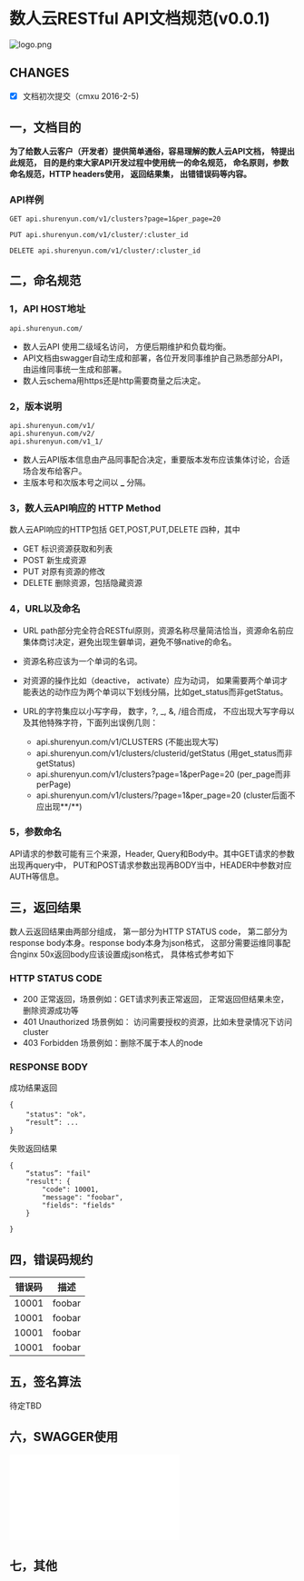 # 数人云RESTful API文档规范(v0.0.1)

![logo.png](https://github.com/Dataman-Cloud/omega-api-docs/blob/master/logo-shurenyun.png)

## CHANGES
- [x] 文档初次提交（cmxu 2016-2-5)

## 一，文档目的

**为了给数人云客户（开发者）提供简单通俗，容易理解的数人云API文档， 特提出此规范，
目的是约束大家API开发过程中使用统一的命名规范，
命名原则，参数命名规范，HTTP headers使用， 返回结果集，
出错错误码等内容。**

### API样例

	GET api.shurenyun.com/v1/clusters?page=1&per_page=20
	
	PUT api.shurenyun.com/v1/cluster/:cluster_id   
		
	DELETE api.shurenyun.com/v1/cluster/:cluster_id

## 二，命名规范

### 1，API HOST地址
	
	api.shurenyun.com/
	
* 数人云API 使用二级域名访问， 方便后期维护和负载均衡。
* API文档由swagger自动生成和部署，各位开发同事维护自己熟悉部分API， 由运维同事统一生成和部署。
* 数人云schema用https还是http需要商量之后决定。
	
### 2，版本说明

	api.shurenyun.com/v1/
	api.shurenyun.com/v2/
	api.shurenyun.com/v1_1/
	
* 数人云API版本信息由产品同事配合决定，重要版本发布应该集体讨论，合适场合发布给客户。
* 主版本号和次版本号之间以 **_** 分隔。

### 3，数人云API响应的 HTTP Method
数人云API响应的HTTP包括 GET,POST,PUT,DELETE 四种，其中

* GET 标识资源获取和列表
* POST 新生成资源
* PUT 对原有资源的修改
* DELETE 删除资源，包括隐藏资源


	
### 4，URL以及命名

* URL path部分完全符合RESTful原则，资源名称尽量简洁恰当，资源命名前应集体商讨决定，避免出现生僻单词，避免不够native的命名。
* 资源名称应该为一个单词的名词。
* 对资源的操作比如（deactive， activate）应为动词， 如果需要两个单词才能表达的动作应为两个单词以下划线分隔，比如get_status而非getStatus。
* URL的字符集应以小写字母， 数字，?, _, &, /组合而成， 不应出现大写字母以及其他特殊字符，下面列出误例几则：

	- api.shurenyun.com/v1/CLUSTERS     (不能出现大写)
	- api.shurenyun.com/v1/clusters/clusterid/getStatus (用get_status而非getStatus)
	- api.shurenyun.com/v1/clusters?page=1&perPage=20 (per_page而非perPage)
	- api.shurenyun.com/v1/clusters/?page=1&per_page=20 (cluster后面不应出现**/**)

### 5，参数命名
API请求的参数可能有三个来源，Header, Query和Body中。其中GET请求的参数出现再query中， PUT和POST请求参数出现再BODY当中，HEADER中参数对应AUTH等信息。


## 三，返回结果
数人云返回结果由两部分组成， 第一部分为HTTP STATUS code， 第二部分为response body本身。response body本身为json格式， 这部分需要运维同事配合nginx 50x返回body应该设置成json格式， 具体格式参考如下

### HTTP STATUS CODE

* 200 正常返回，场景例如：GET请求列表正常返回， 正常返回但结果未空，删除资源成功等
* 401 Unauthorized 场景例如： 访问需要授权的资源，比如未登录情况下访问cluster
* 403 Forbidden 场景例如：删除不属于本人的node


### RESPONSE BODY
成功结果返回

	{
		"status": "ok"，
		“result”: ...
	}

失败返回结果

	{
		“status”: "fail"
		"result": {
			"code": 10001,
			"message": "foobar",
			"fields": "fields"
		}

	}

## 四，错误码规约
错误码   |  描述
------- | ------
10001   |  foobar
10001   |  foobar
10001   |  foobar
10001   |  foobar

## 五，签名算法
待定TBD

## 六，SWAGGER使用
![参考](./README.md)

## 七，其他


